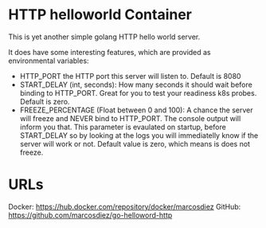 # HTTP helloworld Container
This is yet another simple golang HTTP hello world server.

It does have some interesting features, which are provided as environmental variables:

* HTTP_PORT the HTTP port this server will listen to. Default is 8080
* START_DELAY (int, seconds): How many seconds it should wait before binding to HTTP_PORT. Great for you to test your readiness k8s probes. Default is zero.
* FREEZE_PERCENTAGE (Float between 0 and 100): A chance the server will freeze and NEVER bind to HTTP_PORT. The console output will inform you that. This parameter is evaulated on startup, before START_DELAY so by looking at the logs you will immediatelly know if the server will work or not. Default value is zero, which means is does not freeze.

# URLs
Docker: https://hub.docker.com/repository/docker/marcosdiez
GitHub: https://github.com/marcosdiez/go-helloword-http
